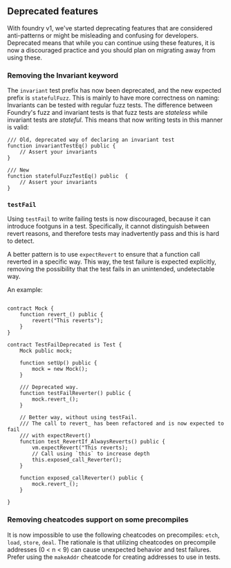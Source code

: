 ## Deprecated features

With foundry v1, we've started deprecating features that are considered anti-patterns or might be misleading and confusing for developers. Deprecated means that while you can continue using these features, it is now a discouraged practice and you should plan on migrating away from using these.

### Removing the Invariant keyword

The `invariant` test prefix has now been deprecated, and the new expected prefix is `statefulFuzz`. This is mainly to have more correctness on naming: Invariants can be tested with regular fuzz tests. The difference between Foundry's fuzz and invariant tests is that fuzz tests are *stateless* while invariant tests are *stateful*. This means that now writing tests in this manner is valid:

```solidity
/// Old, deprecated way of declaring an invariant test
function invariantTestEq() public {
    // Assert your invariants
}

/// New
function statefulFuzzTestEq() public  {
    // Assert your invariants
}
```

### `testFail`

Using `testFail` to write failing tests is now discouraged, because it can introduce footguns in a test. Specifically, it cannot distinguish between revert reasons, and therefore tests may inadvertently pass and this is hard to detect.

A better pattern is to use `expectRevert` to ensure that a function call reverted in a specific way. This way, the test failure is expected explicitly, removing the possibility that the test fails in an unintended, undetectable way.

An example:

```solidity

contract Mock {
    function revert_() public {
        revert("This reverts");
    }
}

contract TestFailDeprecated is Test {
    Mock public mock;

    function setUp() public {
        mock = new Mock();
    }

    /// Deprecated way.
    function testFailReverter() public {
        mock.revert_();
    }

    // Better way, without using testFail.
    /// The call to revert_ has been refactored and is now expected to fail
    /// with expectRevert()
    function test_RevertIf_AlwaysReverts() public {
        vm.expectRevert("This reverts);
        // Call using `this` to increase depth
        this.exposed_call_Reverter();
    }

    function exposed_callReverter() public {
        mock.revert_();
    }

}
```

### Removing cheatcodes support on some precompiles

It is now impossible to use the following cheatcodes on precompiles: `etch`, `load`, `store`, `deal`. The rationale is that utilizing cheatcodes on precompile addresses (0 < n < 9) can cause unexpected behavior and test failures. Prefer using the `makeAddr` cheatcode for creating addresses to use in tests.